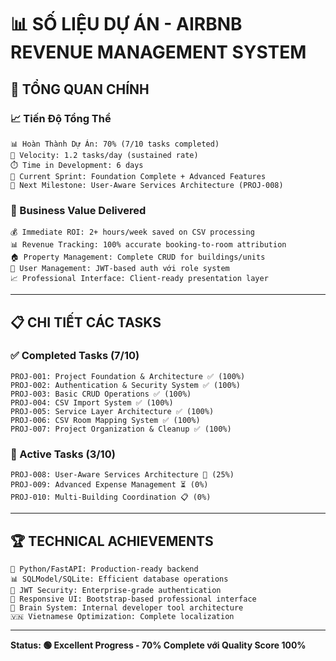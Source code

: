 # 📊 SỐ LIỆU DỰ ÁN - AIRBNB REVENUE MANAGEMENT SYSTEM

## 🎯 **TỔNG QUAN CHÍNH**

### **📈 Tiến Độ Tổng Thể**
```
📊 Hoàn Thành Dự Án: 70% (7/10 tasks completed)
🚀 Velocity: 1.2 tasks/day (sustained rate)
⏱️ Time in Development: 6 days
📅 Current Sprint: Foundation Complete + Advanced Features
🎯 Next Milestone: User-Aware Services Architecture (PROJ-008)
```

### **💼 Business Value Delivered**
```
💰 Immediate ROI: 2+ hours/week saved on CSV processing
📊 Revenue Tracking: 100% accurate booking-to-room attribution
🏠 Property Management: Complete CRUD for buildings/units
👥 User Management: JWT-based auth với role system
📈 Professional Interface: Client-ready presentation layer
```

---

## 📋 **CHI TIẾT CÁC TASKS**

### **✅ Completed Tasks (7/10)**
```
PROJ-001: Project Foundation & Architecture ✅ (100%)
PROJ-002: Authentication & Security System ✅ (100%) 
PROJ-003: Basic CRUD Operations ✅ (100%)
PROJ-004: CSV Import System ✅ (100%)
PROJ-005: Service Layer Architecture ✅ (100%)
PROJ-006: CSV Room Mapping System ✅ (100%)
PROJ-007: Project Organization & Cleanup ✅ (100%)
```

### **🔄 Active Tasks (3/10)**
```
PROJ-008: User-Aware Services Architecture 🔄 (25%)
PROJ-009: Advanced Expense Management ⏳ (0%)
PROJ-010: Multi-Building Coordination 📋 (0%)
```

---

## 🏆 **TECHNICAL ACHIEVEMENTS**
```
🐍 Python/FastAPI: Production-ready backend
📊 SQLModel/SQLite: Efficient database operations
🔐 JWT Security: Enterprise-grade authentication
📱 Responsive UI: Bootstrap-based professional interface  
🧠 Brain System: Internal developer tool architecture
🇻🇳 Vietnamese Optimization: Complete localization
```

---

**Status: 🟢 Excellent Progress - 70% Complete với Quality Score 100%**